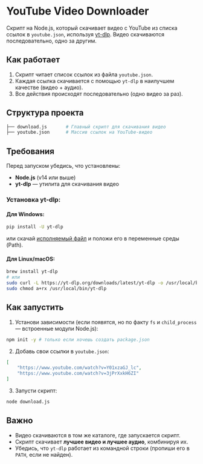 # YouTube Video Downloader 

Скрипт на Node.js, который скачивает видео с YouTube из списка ссылок в `youtube.json`, используя [yt-dlp](https://github.com/yt-dlp/yt-dlp). Видео скачиваются последовательно, одно за другим.

## Как работает

1. Скрипт читает список ссылок из файла `youtube.json`.
2. Каждая ссылка скачивается с помощью `yt-dlp` в наилучшем качестве (видео + аудио).
3. Все действия происходят последовательно (одно видео за раз).

## Структура проекта

```bash
├── download.js       # Главный скрипт для скачивания видео
├── youtube.json      # Массив ссылок на YouTube-видео
```

## Требования

Перед запуском убедись, что установлены:

- **Node.js** (v14 или выше)
- **yt-dlp** — утилита для скачивания видео

### Установка yt-dlp:

#### Для Windows:

```bash
pip install -U yt-dlp
```

или скачай [исполняемый файл](https://github.com/yt-dlp/yt-dlp/releases/latest) и положи его в переменные среды (Path).

#### Для Linux/macOS:

```bash
brew install yt-dlp
# или
sudo curl -L https://yt-dlp.org/downloads/latest/yt-dlp -o /usr/local/bin/yt-dlp
sudo chmod a+rx /usr/local/bin/yt-dlp
```

## Как запустить

1. Установи зависимости (если появятся, но по факту `fs` и `child_process` — встроенные модули Node.js):

```bash
npm init -y # только если хочешь создать package.json
```

2. Добавь свои ссылки в `youtube.json`:

```json
[
    "https://www.youtube.com/watch?v=Y01xzaGJ_lc",
    "https://www.youtube.com/watch?v=3jPrXxkH6ZI"
]
```

3. Запусти скрипт:

```bash
node download.js
```

## Важно

- Видео скачиваются в том же каталоге, где запускается скрипт.
- Скрипт скачивает **лучшее видео и лучшее аудио**, комбинируя их.
- Убедись, что `yt-dlp` работает из командной строки (пропиши его в `PATH`, если не найден).